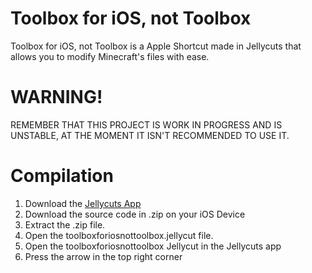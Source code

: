 # Toolbox for iOS, not Toolbox
Toolbox for iOS, not Toolbox is a Apple Shortcut made in Jellycuts that allows you to modify Minecraft's files with ease.

# WARNING!
REMEMBER THAT THIS PROJECT IS WORK IN PROGRESS AND IS UNSTABLE, AT THE MOMENT IT ISN'T RECOMMENDED TO USE IT.

# Compilation
1. Download the [Jellycuts App](https://apps.apple.com/pl/app/jellycuts/id1522625245 "App Store")
2. Download the source code in .zip on your iOS Device
3. Extract the .zip file.
4. Open the toolboxforiosnottoolbox.jellycut file.
5. Open the toolboxforiosnottoolbox Jellycut in the Jellycuts app
6. Press the arrow in the top right corner
